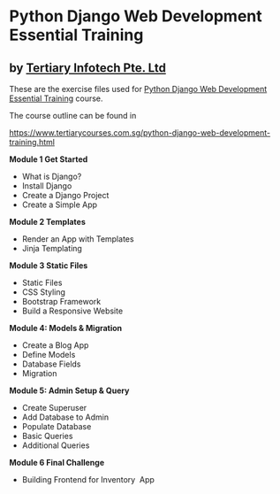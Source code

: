 # Python Django Web Development Essential Training
## by [Tertiary Infotech Pte. Ltd](https://www.tertiarycourses.com.sg/)

These are the exercise files used for [Python Django Web Development Essential Training](https://www.tertiarycourses.com.sg/python-django-web-development-training.html) course. 

The course outline can be found in 

https://www.tertiarycourses.com.sg/python-django-web-development-training.html

<p><strong>Module 1 Get Started</strong></p>
<ul>
<li>What is Django?</li>
<li>Install Django</li>
<li>Create a Django Project</li>
<li>Create a Simple App</li>
</ul>
<p><strong>Module 2 Templates</strong></p>
<ul>
<li>Render an App with Templates</li>
<li>Jinja Templating</li>
</ul>
<p><strong>Module 3 Static Files</strong></p>
<ul>
<li>Static Files</li>
<li>CSS Styling</li>
<li>Bootstrap Framework</li>
<li>Build a Responsive Website</li>
</ul>
<p><strong>Module 4: Models &amp; Migration</strong></p>
<ul>
<li>Create a Blog App</li>
<li>Define Models</li>
<li>Database Fields</li>
<li>Migration</li>
</ul>
<p><strong>Module 5: Admin Setup &amp; Query</strong></p>
<ul>
<li>Create Superuser</li>
<li>Add Database to Admin</li>
<li>Populate Database</li>
<li>Basic Queries</li>
<li>Additional Queries</li>
</ul>
<p><strong>Module 6 Final Challenge</strong></p>
<ul>
<li>Building Frontend for Inventory &nbsp;App</li>
</ul>
